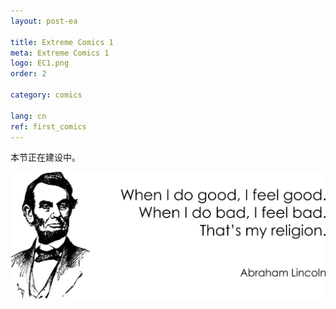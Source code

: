 ```yaml
---
layout: post-ea

title: Extreme Comics 1
meta: Extreme Comics 1
logo: EC1.png
order: 2

category: comics

lang: cn
ref: first_comics
---
```


本节正在建设中。

<a data-fancybox="gallery" href="/img/programming/Lincoln.png"><img src="/img/programming/Lincoln.png" alt=""></a>
